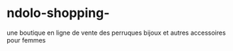 # ndolo-shopping-
une boutique en ligne de vente des perruques bijoux et autres accessoires pour femmes 
